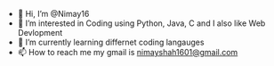 - 👋 Hi, I’m @Nimay16
- 👀 I’m interested in Coding using Python, Java, C and I also like Web Devlopment
- 🌱 I’m currently learning differnet coding langauges 
- 📫 How to reach me my gmail is nimayshah1601@gmail.com 

<!---
Nimay16/Nimay16 is a ✨ special ✨ repository because its `README.md` (this file) appears on your GitHub profile.
You can click the Preview link to take a look at your changes.
--->
